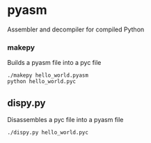 # pyasm
Assembler and decompiler for compiled Python

### makepy
Builds a pyasm file into a pyc file
```
./makepy hello_world.pyasm
python hello_world.pyc
```

## dispy.py
Disassembles a pyc file into a pyasm file
```
./dispy.py hello_world.pyc
```
